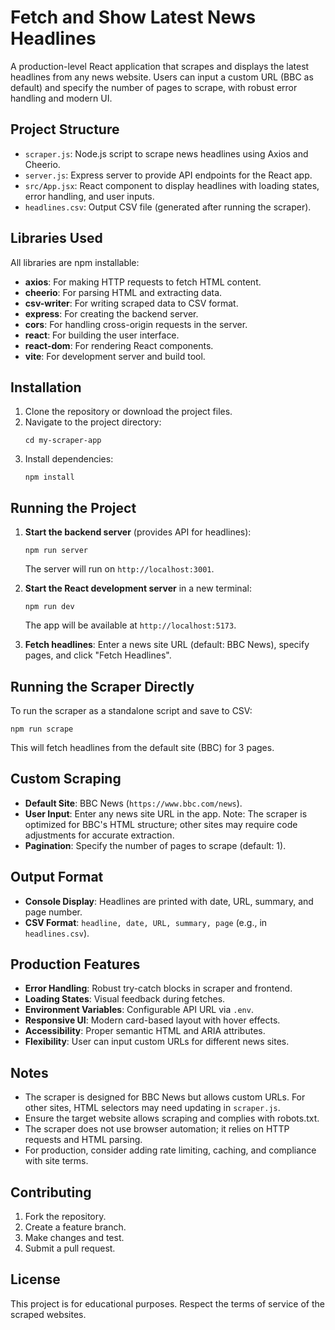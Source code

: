 # Fetch and Show Latest News Headlines

A production-level React application that scrapes and displays the latest headlines from any news website. Users can input a custom URL (BBC as default) and specify the number of pages to scrape, with robust error handling and modern UI.

## Project Structure

- `scraper.js`: Node.js script to scrape news headlines using Axios and Cheerio.
- `server.js`: Express server to provide API endpoints for the React app.
- `src/App.jsx`: React component to display headlines with loading states, error handling, and user inputs.
- `headlines.csv`: Output CSV file (generated after running the scraper).

## Libraries Used

All libraries are npm installable:

- **axios**: For making HTTP requests to fetch HTML content.
- **cheerio**: For parsing HTML and extracting data.
- **csv-writer**: For writing scraped data to CSV format.
- **express**: For creating the backend server.
- **cors**: For handling cross-origin requests in the server.
- **react**: For building the user interface.
- **react-dom**: For rendering React components.
- **vite**: For development server and build tool.

## Installation

1. Clone the repository or download the project files.
2. Navigate to the project directory:
   ```
   cd my-scraper-app
   ```
3. Install dependencies:
   ```
   npm install
   ```

## Running the Project

1. **Start the backend server** (provides API for headlines):
   ```
   npm run server
   ```
   The server will run on `http://localhost:3001`.

2. **Start the React development server** in a new terminal:
   ```
   npm run dev
   ```
   The app will be available at `http://localhost:5173`.

3. **Fetch headlines**: Enter a news site URL (default: BBC News), specify pages, and click "Fetch Headlines".

## Running the Scraper Directly

To run the scraper as a standalone script and save to CSV:
```
npm run scrape
```
This will fetch headlines from the default site (BBC) for 3 pages.

## Custom Scraping

- **Default Site**: BBC News (`https://www.bbc.com/news`).
- **User Input**: Enter any news site URL in the app. Note: The scraper is optimized for BBC's HTML structure; other sites may require code adjustments for accurate extraction.
- **Pagination**: Specify the number of pages to scrape (default: 1).

## Output Format

- **Console Display**: Headlines are printed with date, URL, summary, and page number.
- **CSV Format**: `headline, date, URL, summary, page` (e.g., in `headlines.csv`).

## Production Features

- **Error Handling**: Robust try-catch blocks in scraper and frontend.
- **Loading States**: Visual feedback during fetches.
- **Environment Variables**: Configurable API URL via `.env`.
- **Responsive UI**: Modern card-based layout with hover effects.
- **Accessibility**: Proper semantic HTML and ARIA attributes.
- **Flexibility**: User can input custom URLs for different news sites.

## Notes

- The scraper is designed for BBC News but allows custom URLs. For other sites, HTML selectors may need updating in `scraper.js`.
- Ensure the target website allows scraping and complies with robots.txt.
- The scraper does not use browser automation; it relies on HTTP requests and HTML parsing.
- For production, consider adding rate limiting, caching, and compliance with site terms.

## Contributing

1. Fork the repository.
2. Create a feature branch.
3. Make changes and test.
4. Submit a pull request.

## License

This project is for educational purposes. Respect the terms of service of the scraped websites.
